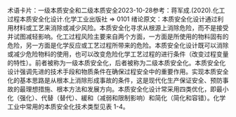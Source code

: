 

术语卡片：一级本质安全和二级本质安全2023-10-28参考：蒋军成.(2020).化工过程本质安全化设计.化学工业出版社 => 0101 绪论原文：本质安全化设计通过利用材料或工艺来消除或减少风险。本质安全化寻求从根源上消除危险，而不是接受并试图减轻影响。化工过程风险主要来自两个方面，一方面是所使用的物料固有的危险，另一方面是化学反应或工艺过程所带来的危险。本质安全化设计既可以消除或减少危险物料的使用，也可以改变危险化学工艺过程的进行条件（改变过程变量的特性）。前者被称为一级本质安全化，后者被称为二级本质安全化。本质安全化设计强调先进的技术手段和物质条件在确保过程安全中的重要作用。实现本质安全化的基本思路是从根本上消除形成事故的条件，这是现代化生产保证安全、预防事故的最理想措施、根本方法和发展方向。本质安全化设计常采用四类优化，即最小化（强化）、代替（替代）、緩和（减弱和限制影响）和简化（简化和容错）。化学工业中常用的本质安全化技术类型见表 1-4。